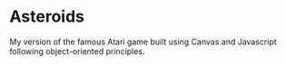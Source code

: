 # Asteroids #
My version of the famous Atari game built using Canvas and Javascript following object-oriented principles.